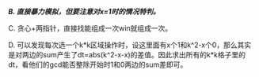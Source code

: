 ***B. 直接暴力模拟，但要注意对x=1时的情况特判。***

C. 贪心+两指针，直接找能组成一次win就组成一次。

D. 可以发现每次选一个k\*k区域操作时，设这里面有x个1和k^2-x个0，那么其实是对两边的sum产生了dt=abs(k^2-x-x)的差值。因此求出所有的k\*k格子里的dt，看他们的gcd能否整除开始时1和0两边的sum差即可。
